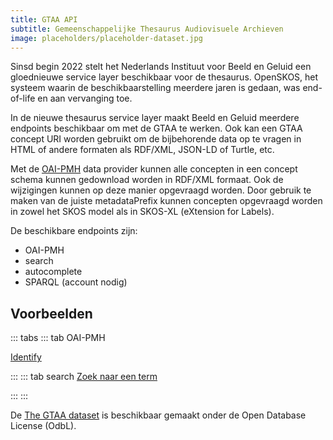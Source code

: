 ```yaml
---
title: GTAA API
subtitle: Gemeenschappelijke Thesaurus Audiovisuele Archieven
image: placeholders/placeholder-dataset.jpg
---
```


Sinsd begin 2022 stelt het Nederlands Instituut voor Beeld en Geluid een gloednieuwe service layer beschikbaar voor de thesaurus. OpenSKOS, het systeem waarin de beschikbaarstelling meerdere jaren is gedaan, was end-of-life en aan vervanging toe. 

In de nieuwe thesaurus service layer maakt  Beeld en Geluid meerdere endpoints beschikbaar om met de GTAA te werken. Ook kan een GTAA concept URI worden gebruikt om de bijbehorende data op te vragen in HTML of andere formaten als RDF/XML, JSON-LD of Turtle, etc.

 Met de [OAI-PMH](https://www.openarchives.org/pmh/) data provider kunnen alle concepten in een concept schema kunnen gedownload worden in RDF/XML formaat. Ook de wijzigingen kunnen op deze manier opgevraagd worden. Door gebruik te maken van de juiste metadataPrefix kunnen concepten opgevraagd worden in zowel het SKOS model als in SKOS-XL (eXtension for Labels).
 
De beschikbare endpoints zijn:
* OAI-PMH
* search
* autocomplete
* SPARQL (account nodig)

## Voorbeelden
::: tabs
  ::: tab OAI-PMH

  [Identify](https://gtaa.apis.beeldengeluid.nl/oai-pmh?verb=Identify)

  :::
  ::: tab search
  [Zoek naar een term](https://gtaa.apis.beeldengeluid.nl/search?q=vinci)

  :::
:::

De [The GTAA dataset](datasets/gtaa-gemeenschappelijke-thesaurus-audiovisuele-archieven) is beschikbaar gemaakt onder de Open Database License (OdbL).
